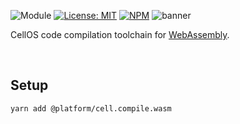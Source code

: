 ![Module](https://img.shields.io/badge/%40platform-cell.compile.wasm-%23EA4E7E.svg)
[![License: MIT](https://img.shields.io/badge/license-MIT-blue.svg)](https://opensource.org/licenses/MIT)
[![NPM](https://img.shields.io/npm/v/@platform/cell.compile.wasm.svg?colorB=blue&style=flat)](https://www.npmjs.com/package/@platform/cell.compile.wasm)
![banner](https://user-images.githubusercontent.com/185555/73576579-a4b5e000-44df-11ea-908c-6746fa743e56.png)

CellOS code compilation toolchain for [WebAssembly](https://en.wikipedia.org/wiki/WebAssembly).

<p>&nbsp;</p>

## Setup

    yarn add @platform/cell.compile.wasm

<p>&nbsp;</p>
<p>&nbsp;</p>
